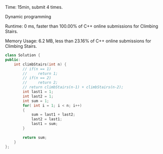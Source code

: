 Time: 15min, submit 4 times.

Dynamic programming

Runtime: 0 ms, faster than 100.00% of C++ online submissions for Climbing Stairs.

Memory Usage: 6.2 MB, less than 23.16% of C++ online submissions for Climbing Stairs.

```c++
class Solution {
public:
    int climbStairs(int n) {
        // if(n == 1)
        //     return 1;
        // if(n == 2)
        //     return 2;
        // return climbStairs(n-1) + climbStairs(n-2);
        int last1 = 1;
        int last2 = 1;
        int sum = 1;
        for( int i = 1; i < n; i++)
        {
            sum = last1 + last2;
            last2 = last1;
            last1 = sum;
        }
        
        return sum;
    }
};
```

